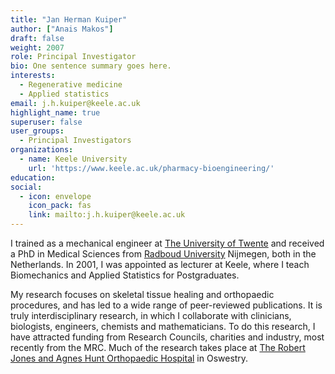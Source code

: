 ```yaml
---
title: "Jan Herman Kuiper"
author: ["Anais Makos"]
draft: false
weight: 2007
role: Principal Investigator
bio: One sentence summary goes here.
interests:
  - Regenerative medicine
  - Applied statistics
email: j.h.kuiper@keele.ac.uk
highlight_name: true
superuser: false
user_groups:
  - Principal Investigators
organizations:
  - name: Keele University
    url: 'https://www.keele.ac.uk/pharmacy-bioengineering/'
education:
social:
  - icon: envelope
    icon_pack: fas
    link: mailto:j.h.kuiper@keele.ac.uk
---
```

I trained as a mechanical engineer at [The University of Twente](https://www.utwente.nl/en/) and received a PhD in Medical Sciences from [Radboud University](https://www.ru.nl/english/) Nijmegen, both in the Netherlands. In 2001, I was appointed as lecturer at Keele, where I teach Biomechanics and Applied Statistics for Postgraduates. 

My research focuses on skeletal tissue healing and orthopaedic procedures, and has led to a wide range of peer-reviewed publications. It is truly interdisciplinary research, in which I collaborate with clinicians, biologists, engineers, chemists and mathematicians. To do this research, I have attracted funding from Research Councils, charities and industry, most recently from the MRC. Much of the research takes place at [The Robert Jones and Agnes Hunt Orthopaedic Hospital](https://www.rjah.nhs.uk/) in Oswestry.
